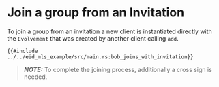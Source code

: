 # Join a group from an Invitation

To join a group from an invitation a new client is instantiated directly
with the `Evolvement` that was created by another client calling `add`.

```rust,no_run,noplayground
{{#include ../../eid_mls_example/src/main.rs:bob_joins_with_invitation}}
```

> **_NOTE:_**  To complete the joining process, additionally a cross sign is needed.
